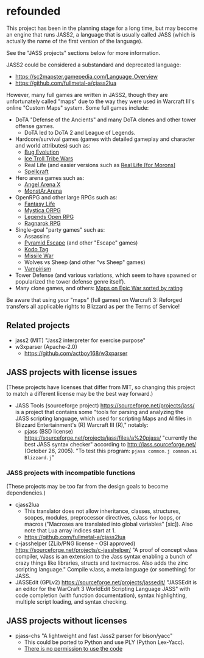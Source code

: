 # refounded
This project has been in the planning stage for a long time, but may
become an engine that runs JASS2, a language that is usually called
JASS (which is actually the name of the first version of the language).

See the "JASS projects" sections below for more information.

JASS2 could be considered a substandard and deprecated language:
- https://sc2mapster.gamepedia.com/Language_Overview
- https://github.com/fullmetal-a/cjass2lua

However, many full games are written in JASS2, though they are
unfortunately called "maps" due to the way they were used in
Warcraft III's online "Custom Maps" system. Some full games include:
- DoTA "Defense of the Ancients" and many DoTA clones and other tower
  offense games.
  - DoTA led to DoTA 2 and League of Legends.
- Hardcore/survival games (games with detailed gameplay and character
  and world attributes) such as:
  - [Bug Evolution](https://www.epicwar.com/maps/4043/)
  - [Ice Troll Tribe Wars](https://www.epicwar.com/maps/19469/)
  - Real Life (and easier versions such as [Real Life [for Morons]](https://www.epicwar.com/maps/1252/)
  - [Spellcraft](https://www.epicwar.com/maps/487/)
- Hero arena games such as:
  - [Angel Arena X](https://www.epicwar.com/maps/8346/)
  - [MonstAr.Arena](https://www.epicwar.com/maps/139667/)
- OpenRPG and other large RPGs such as:
  - [Fantasy Life](https://www.epicwar.com/maps/91725/)
  - [Mystica ORPG](https://www.epicwar.com/maps/7577/)
  - [Legends Open RPG](https://www.epicwar.com/maps/130439/)
  - [Ragnarok RPG](https://www.epicwar.com/maps/80733/)
- Single-goal "party games" such as:
  - Assassins
  - [Pyramid Escape](https://www.epicwar.com/maps/165011/) (and other
    "Escape" games)
  - [Kodo Tag](https://www.epicwar.com/maps/103272/)
  - [Missile War](https://www.epicwar.com/maps/58603/)
  - Wolves vs Sheep (and other "vs Sheep" games)
  - [Vampirism](https://www.epicwar.com/maps/51266/)
- Tower Defense (and various variations, which seem to have spawned or
  popularized the tower defense genre itself).
- Many clone games, and others:
  [Maps on Epic War sorted by
  rating](https://www.epicwar.com/maps/?order=desc&sort=rating&page=1)

Be aware that using your "maps" (full games) on Warcraft 3: Reforged
transfers all applicable rights to Blizzard as per the Terms of Service!


## Related projects
- jass2 (MIT) "Jass2 interpreter for exercise purpose"
- w3xparser (Apache-2.0)
  - https://github.com/actboy168/w3xparser

## JASS projects with license issues
(These projects have licenses that differ from MIT, so changing
this project to match a different license may be the best way forward.)
- JASS Tools (sourceforge project)
  https://sourceforge.net/projects/jass/ is a project that contains some
  "tools for parsing and analyzing the JASS scripting language, which
  used for scripting Maps and AI files in Blizzard Entertainment's (R)
  Warcraft III (R)," notably:
  - pjass (BSD license)
    https://sourceforge.net/projects/jass/files/a%20pjass/
    "currently the best JASS syntax checker" according to
    http://jass.sourceforge.net/ (October 26, 2005).
    "To test this program:
    `pjass common.j common.ai Blizzard.j`"


### JASS projects with incompatible functions
(These projects may be too far from the design goals to become
dependencies.)
- cjass2lua
  - This translator does not allow inheritance, classes, structures,
    scopes, modules, preprocessor directives, cJass `for` loops, or
    macros ("Macroses are translated into global variables" [sic]).
    Also note that Lua array indices start at 1.
  - https://github.com/fullmetal-a/cjass2lua
- c-jasshelper (ZLib/PNG license - OSI approved)
  https://sourceforge.net/projects/c-jasshelper/
  "A proof of concept vJass compiler, vJass is an extension to the Jass
  syntax enabling a bunch of crazy things like libraries, structs and
  textmacros. Also adds the zinc scripting language."
  Compile vJass, a meta language (or something) for JASS.
- JASSEdit (GPLv2) https://sourceforge.net/projects/jassedit/
  "JASSEdit is an editor for the WarCraft 3 WorldEdit Scripting Language
  JASS" with code completion (with function documentation), syntax
  highlighting, multiple script loading, and syntax checking.


## JASS projects without licenses
- pjass-chs
  "A lightweight and fast Jass2 parser for bison/yacc"
  - This could be ported to Python and use PLY (Python Lex-Yacc).
  - [There is no permission to use the
    code](https://github.com/actboy168/pjass-chs/issues/1)
